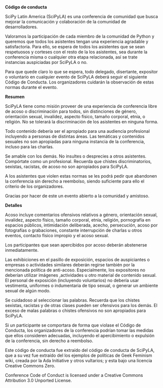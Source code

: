 **Código de conducta**

SciPy Latin America (SciPyLA) es una conferencia de comunidad que busca mejorar
la comunicación y colaboración de la comunidad de desarrolladores.

Valoramos la participación de cada miembro de la comunidad de Python y
queremos que todos los asistentes tengan una experiencia agradable y
satisfactoria. Para ello, se espera de todos los asistentes que se sean
respetuosos y corteses con el resto de la los asistentes, sea durante la
conferencia misma o cualquier otra etapa relacionada, así se trate instancias
auspiciadas por SciPyLA o no.

Para que quede claro lo que se espera, todo delegado, disertante, expositor o
voluntario en cualquier evento de SciPyLA deberá seguir el siguiente Código de
Conducta. Los organizadores cuidarán la observación de estas normas durante
el evento.

**Resumen**

SciPyLA tiene como misión proveer de una experiencia de conferencia libre de
acoso o discriminación para todos, sin distinciones de género, orientación
sexual, invalidez, aspecto físico, tamaño corporal, etnia, o religión. No se
tolerará la discriminación de los asistentes en ninguna forma.

Todo contenido debería ser el apropiado para una audiencia profesional
incluyendo a personas de distintas áreas. Las temáticas y contenidos sexuales
no son apropiadas para ninguna instancia de la conferencia, incluso para las
charlas.

Se amable con los demás. No insultes o desprecies a otros asistentes.
Compórtate como un profesional. Recuerda que chistes discriminatorios,
sexistas, racistas, de acoso no son apropiados para SciPyLA.

A los asistentes que violen estas normas se les podrá pedir que abandonen la
conferencia sin derecho a reembolso, siendo suficiente para ello el criterio
de los organizadores.

Gracias por hacer de este un evento abierto a la comunidad y amistoso.

**Detalles**

Acoso incluye comentarios ofensivos relativos a género, orientación sexual,
invalidez, aspecto físico, tamaño corporal, etnia, religión, pornografía en
espacios públicos, intimidación deliberada, acecho, persecución, acoso por
fotografías o grabaciones, constante interrupción de charlas u otros eventos,
contacto físico impropio y el acoso sexual.

Los participantes que sean apercibidos por acoso deberán abstenerse
inmediatamente.

Las exhibiciones en el pasillo de exposición, espacios de auspiciantes o
empresas o actividades similares deberán regirse también por la mencionada
política de anti-acoso. Especialmente, los expositores no deberían utilizar
imágenes ,actividades u otro material de contenido sexual. El personal de
exposición (incluyendo voluntarios) no debería usar vestimenta, uniformes o
indumentaria de tipo sexual, o generar un ambiente sexual de algún modo.

Se cuidadoso al seleccionar las palabras. Recuerda que los chistes sexistas,
racistas y de otras clases pueden ser ofensivos para los demás. El exceso de
malas palabras o chistes ofensivos no son apropiados para SciPyLA.

Si un participante se comportara de forma que violase el Código de Conducta,
los organizadores de la conferencia podrían tomar las medidas que ellos
consideren adecuadas, incluyendo el apercibimiento o expulsión de la
conferencia, sin derecho a reembolso.

Este código de conducta fue extraído del código de conducta de SciPyLA, que a su
vez fue extraído del los ejemplos de políticas de Geek Feminism wiki, creada
por la Ada Initiative y otros vultarios; y esta bajo una licencia Creative
Commons Zero.

Conference Code of Conduct is licensed under a Creative Commons Attribution
3.0 Unported License.
